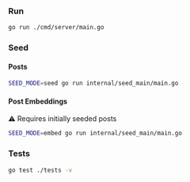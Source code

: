 ### Run

```bash
go run ./cmd/server/main.go
```

### Seed

#### Posts

```bash
SEED_MODE=seed go run internal/seed_main/main.go
```

#### Post Embeddings  
⚠️ Requires initially seeded posts

```bash
SEED_MODE=embed go run internal/seed_main/main.go
```

### Tests

```bash
go test ./tests -v
```
